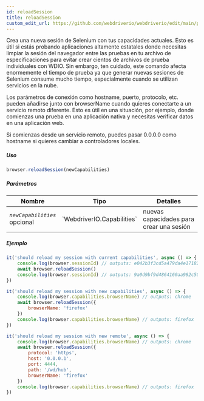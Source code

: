 ```yaml
---
id: reloadSession
title: reloadSession
custom_edit_url: https://github.com/webdriverio/webdriverio/edit/main/packages/webdriverio/src/commands/browser/reloadSession.ts
---
```


Crea una nueva sesión de Selenium con tus capacidades actuales. Esto es útil si estás
probando aplicaciones altamente estatales donde necesitas limpiar la sesión del navegador entre
las pruebas en tu archivo de especificaciones para evitar crear cientos de archivos de prueba individuales con WDIO.
Sin embargo, ten cuidado, este comando afecta enormemente el tiempo de prueba ya que generar
nuevas sesiones de Selenium consume mucho tiempo, especialmente cuando se utilizan servicios en la nube.

Los parámetros de conexión como hostname, puerto, protocolo, etc. pueden añadirse junto con
browserName cuando quieres conectarte a un servicio remoto diferente. Esto es útil
en una situación, por ejemplo, donde comienzas una prueba en una aplicación nativa y necesitas verificar
datos en una aplicación web.

Si comienzas desde un servicio remoto, puedes pasar 0.0.0.0 como hostname si quieres
cambiar a controladores locales.

##### Uso

```js
browser.reloadSession(newCapabilities)
```

##### Parámetros

<table>
  <thead>
    <tr>
      <th>Nombre</th><th>Tipo</th><th>Detalles</th>
    </tr>
  </thead>
  <tbody>
    <tr>
      <td><code><var>newCapabilities</var></code><br /><span className="label labelWarning">opcional</span></td>
      <td>`WebdriverIO.Capabilities`</td>
      <td>nuevas capacidades para crear una sesión</td>
    </tr>
  </tbody>
</table>

##### Ejemplo

```js title="reloadSync.js"
it('should reload my session with current capabilities', async () => {
    console.log(browser.sessionId) // outputs: e042b3f3cd5a479da4e171825e96e655
    await browser.reloadSession()
    console.log(browser.sessionId) // outputs: 9a0d9bf9d4864160aa982c50cf18a573
})

it('should reload my session with new capabilities', async () => {
    console.log(browser.capabilities.browserName) // outputs: chrome
    await browser.reloadSession({
        browserName: 'firefox'
    })
    console.log(browser.capabilities.browserName) // outputs: firefox
})

it('should reload my session with new remote', async () => {
    console.log(browser.capabilities.browserName) // outputs: chrome
    await browser.reloadSession({
        protocol: 'https',
        host: '0.0.0.1',
        port: 4444,
        path: '/wd/hub',
        browserName: 'firefox'
    })
    console.log(browser.capabilities.browserName) // outputs: firefox
})
```